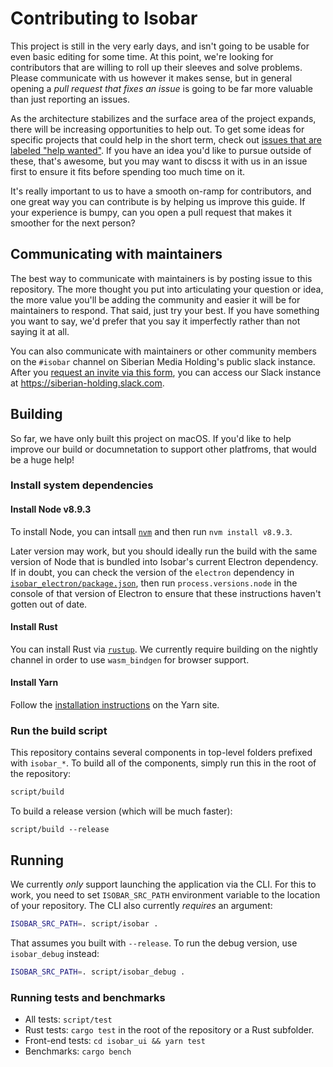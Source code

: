 # Contributing to Isobar

This project is still in the very early days, and isn't going to be usable for even basic editing for some time. At this point, we're looking for contributors that are willing to roll up their sleeves and solve problems. Please communicate with us however it makes sense, but in general opening a *pull request that fixes an issue* is going to be far more valuable than just reporting an issues.

As the architecture stabilizes and the surface area of the project expands, there will be increasing opportunities to help out. To get some ideas for specific projects that could help in the short term, check out [issues that are labeled "help wanted"](https://github.com/siberianmh/isobar/issues?q=is%3Aopen+is%3Aissue+label%3A%22help+wanted%22). If you have an idea you'd like to pursue outside of these, that's awesome, but you may want to discss it with us in an issue first to ensure it fits before spending too much time on it.

It's really important to us to have a smooth on-ramp for contributors, and one great way you can contribute is by helping us improve this guide. If your experience is bumpy, can you open a pull request that makes it smoother for the next person?

## Communicating with maintainers

The best way to communicate with maintainers is by posting issue to this repository. The more thought you put into articulating your question or idea, the more value you'll be adding the community and easier it will be for maintainers to respond. That said, just try your best. If you have something you want to say, we'd prefer that you say it imperfectly rather than not saying it at all.

You can also communicate with maintainers or other community members on the `#isobar` channel on Siberian Media Holding's public slack instance. After you [request an invite via this form](https://siberianmh-slack.herokuapp.com/), you can access our Slack instance at https://siberian-holding.slack.com.

## Building

So far, we have only built this project on macOS. If you'd like to help improve our build or documnetation to support other platfroms, that would be a huge help!

### Install system dependencies

#### Install Node v8.9.3

To install Node, you can intsall [`nvm`](https://github.com/creationix/nvm) and then run `nvm install v8.9.3`.

Later version may work, but you should ideally run the build with the same version of Node that is bundled into Isobar's current Electron dependency. If in doubt, you can check the version of the `electron` dependency in [`isobar_electron/package.json`](https://github.com/siberianmh/isobar/blob/master/isobar_electron/package.json), then run `process.versions.node` in the console of that version of Electron to ensure that these instructions haven't gotten out of date.

#### Install Rust

You can install Rust via [`rustup`](https://www.rustup.rs/). We currently require building on the nightly channel in order to use `wasm_bindgen` for browser support.

#### Install Yarn

Follow the [installation instructions](https://yarnpkg.com/en/docs/install) on the Yarn site.

### Run the build script

This repository contains several components in top-level folders prefixed with `isobar_*`. To build all of the components, simply run this in the root of the repository:

```sh
script/build
```

To build a release version (which will be much faster):

```
script/build --release
```

## Running

We currently *only* support launching the application via the CLI. For this to work, you need to set `ISOBAR_SRC_PATH` environment variable to the location of your repository. The CLI also currently *requires* an argument:

```sh
ISOBAR_SRC_PATH=. script/isobar .
```

That assumes you built with `--release`. To run the debug version, use `isobar_debug` instead:

```sh
ISOBAR_SRC_PATH=. script/isobar_debug .
```

### Running tests and benchmarks

* All tests: `script/test`
* Rust tests: `cargo test` in the root of the repository or a Rust subfolder.
* Front-end tests: `cd isobar_ui && yarn test`
* Benchmarks: `cargo bench`
